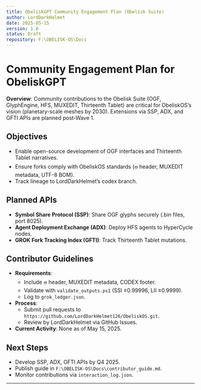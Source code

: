 ```yaml
---
title: ObeliskGPT Community Engagement Plan (Obelisk Suite)
author: LordDarkHelmet
date: 2025-05-15
version: 1.0
status: Draft
repository: F:\OBELISK-OS\Docs
---
```


# Community Engagement Plan for ObeliskGPT

**Overview**: Community contributions to the Obelisk Suite (OGF, GlyphEngine, HFS, MUXEDIT, Thirteenth Tablet) are critical for ObeliskOS’s vision (planetary-scale meshes by 2030). Extensions via SSP, ADX, and GFTI APIs are planned post-Wave 1.

## Objectives
- Enable open-source development of OGF interfaces and Thirteenth Tablet narratives.
- Ensure forks comply with ObeliskOS standards (🜰 header, MUXEDIT metadata, UTF-8 BOM).
- Track lineage to LordDarkHelmet’s codex branch.

## Planned APIs
- **Symbol Share Protocol (SSP)**: Share OGF glyphs securely (.bin files, port 8025).
- **Agent Deployment Exchange (ADX)**: Deploy HFS agents to HyperCycle nodes.
- **GROK Fork Tracking Index (GFTI)**: Track Thirteenth Tablet mutations.

## Contributor Guidelines
- **Requirements**:
  - Include 🜰 header, MUXEDIT metadata, CODEX footer.
  - Validate with `validate_outputs.ps1` (SSI ≥0.99996, LII ≥0.9999).
  - Log to `grok_ledger.json`.
- **Process**:
  - Submit pull requests to `https://github.com/LordDarkHelmet126/ObeliskOS.git`.
  - Review by LordDarkHelmet via GitHub Issues.
- **Current Activity**: None as of May 15, 2025.

## Next Steps
- Develop SSP, ADX, GFTI APIs by Q4 2025.
- Publish guide in `F:\OBELISK-OS\Docs\contributor_guide.md`.
- Monitor contributions via `interaction_log.json`.

---